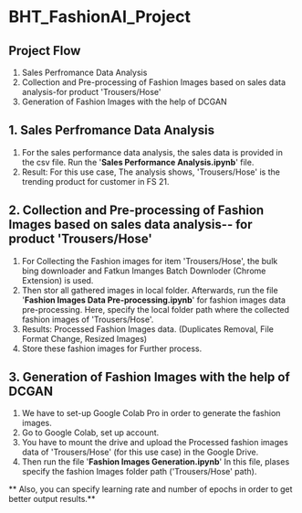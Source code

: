 # BHT_FashionAI_Project

## Project Flow

1. Sales Perfromance Data Analysis
2. Collection and Pre-processing of Fashion Images based on sales data analysis-for product 'Trousers/Hose'
4. Generation of Fashion Images with the help of DCGAN

## 1. Sales Perfromance Data Analysis
1. For the sales performance data analysis, the sales data is provided in the csv file. Run the '**Sales Performance Analysis.ipynb**' file. 
2. Result: For this use case, The analysis shows, 'Trousers/Hose' is the trending product for customer in FS 21.

## 2. Collection and Pre-processing of Fashion Images based on sales data analysis-- for product 'Trousers/Hose'
 1. For Collecting the Fashion images for item 'Trousers/Hose', the bulk bing downloader and Fatkun Imanges Batch Downloder (Chrome Extension) is used.
 2. Then stor all gathered images in local folder. Afterwards, run the file '**Fashion Images Data Pre-processing.ipynb**' for fashion images data pre-processing. 
     Here, specify the local folder path where the collected fashion images of 'Trousers/Hose'. 
 3. Results: Processed Fashion Images data. (Duplicates Removal, File Format Change, Resized Images)
 4. Store these fashion images for Further process. 
    
 
## 3. Generation of Fashion Images with the help of DCGAN

1. We have to set-up Google Colab Pro in order to generate the fashion images. 
2. Go to Google Colab, set up account.
3. You have to mount the drive and upload the Processed fashion images data of 'Trousers/Hose' (for this use case) in the Google Drive.
4. Then run the file '**Fashion Images Generation.ipynb**' In this file, plases specify the fashion Images folder path ('Trousers/Hose' path).

** Also, you can specify learning rate and number of epochs in order to get better output results.**

